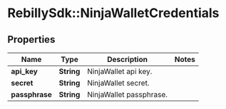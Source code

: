 # RebillySdk::NinjaWalletCredentials

## Properties
Name | Type | Description | Notes
------------ | ------------- | ------------- | -------------
**api_key** | **String** | NinjaWallet api key. | 
**secret** | **String** | NinjaWallet secret. | 
**passphrase** | **String** | NinjaWallet passphrase. | 

